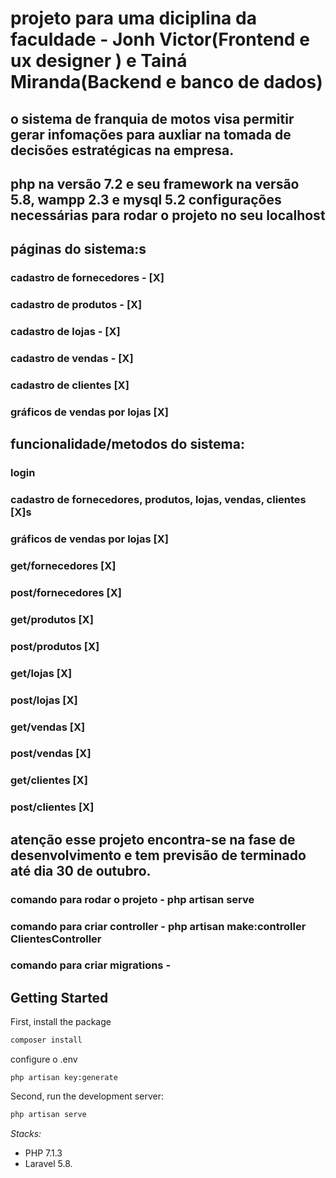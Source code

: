 # projeto para uma diciplina da faculdade - Jonh Victor(Frontend e ux designer ) e Tainá Miranda(Backend e banco de dados)
 ## o sistema de franquia de motos visa permitir gerar infomações para auxliar na tomada de decisões estratégicas na empresa.

 ## php na versão 7.2 e seu framework na versão 5.8, wampp 2.3 e mysql 5.2 configurações necessárias para rodar o projeto no seu localhost
 ## páginas do sistema:s
 ### cadastro de fornecedores - [X]
 ### cadastro de produtos - [X]
 ### cadastro de lojas - [X]
 ### cadastro de vendas - [X]
 ### cadastro de clientes [X]
 
 ### gráficos de vendas por lojas [X]
 
 ## funcionalidade/metodos do sistema: 

 ### login 
 ### cadastro de fornecedores, produtos, lojas, vendas, clientes [X]s
  ### gráficos de vendas por lojas [X]

 ###  get/fornecedores [X]
  ###  post/fornecedores [X]

 ###  get/produtos [X]
  ###  post/produtos [X]

 ###  get/lojas [X]
  ###  post/lojas [X]

 ###  get/vendas [X]
  ###  post/vendas [X]

  ###  get/clientes [X]
 ###  post/clientes [X]
 
## atenção esse projeto encontra-se na fase de desenvolvimento e tem previsão de terminado até dia 30 de outubro.
 ### comando para rodar o projeto - php artisan serve
 ### comando para criar controller -  php artisan make:controller ClientesController
  ### comando para criar migrations - 

## Getting Started

First, install the package

```bash
composer install
```

configure o .env
```
php artisan key:generate
```
Second, run the development server:

```bash
php artisan serve
```

*Stacks:*
- PHP 7.1.3
- Laravel 5.8.



